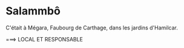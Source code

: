 # Salammbô

C'était à Mégara, Faubourg de Carthage, dans les jardins d'Hamilcar.


===> LOCAL ET RESPONSABLE

